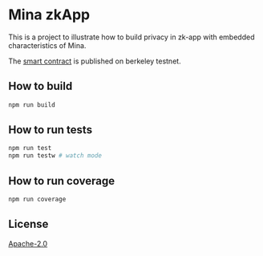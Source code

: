 # Mina zkApp

This is a project to illustrate how to build privacy in zk-app with embedded characteristics of Mina.

The [smart contract](https://berkeley.minaexplorer.com/transaction/CkpZH5LBeBpspZz73rsNCgvEUGG3PkhuBiLkUasV93eJRJQaRGGze) is published on berkeley testnet.

## How to build

```sh
npm run build
```

## How to run tests

```sh
npm run test
npm run testw # watch mode
```

## How to run coverage

```sh
npm run coverage
```

## License

[Apache-2.0](LICENSE)
